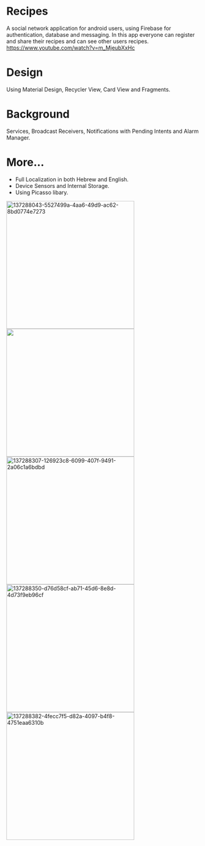 # Recipes

A social network application for android users, using Firebase for authentication, database and messaging.
In this app everyone can register and share their recipes and can see other users recipes.
https://www.youtube.com/watch?v=m_MjeubXxHc



# Design

Using Material Design, Recycler View, Card View and Fragments.

# Background

Services, Broadcast Receivers, Notifications with Pending Intents and Alarm Manager.

# More...

* Full Localization in both Hebrew and English.
* Device Sensors and Internal Storage.
* Using Picasso libary.

<img width="334" alt="137288043-5527499a-4aa6-49d9-ac62-8bd0774e7273" src="https://user-images.githubusercontent.com/24552181/137694216-e3639830-ca4d-43d0-9e2a-86b7bf75ea16.png">

<img width="334" src="https://user-images.githubusercontent.com/24552181/137698899-856890ea-a6a5-41dc-9dce-c3c7feaa238a.png">




<img width="334" alt="137288307-126923c8-6099-407f-9491-2a06c1a6bdbd" src="https://user-images.githubusercontent.com/24552181/137694356-f15c52a5-be5e-4d0d-8170-885616372f2d.png">
<img width="334" alt="137288350-d76d58cf-ab71-45d6-8e8d-4d73f9eb96cf" src="https://user-images.githubusercontent.com/24552181/137694363-650a6b01-d336-4923-8177-75ce4442a084.png">
<img width="334" alt="137288382-4fecc7f5-d82a-4097-b4f8-4751eaa6310b" src="https://user-images.githubusercontent.com/24552181/137694368-a1f9d660-49ea-4b34-aef3-6f7ab34198a0.png">

